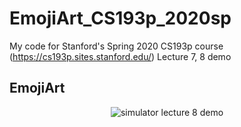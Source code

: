 # EmojiArt_CS193p_2020sp

My code for Stanford's Spring 2020 CS193p course (https://cs193p.sites.stanford.edu/) Lecture 7, 8 demo

## EmojiArt

<p align="middle">
<img src="EmojiArt/resources/lecture_8_demo_ipad_record.gif" alt="simulator lecture 8 demo"/>
</p>
